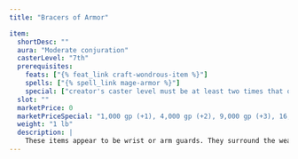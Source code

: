 ```yaml
---
title: "Bracers of Armor"

item:
  shortDesc: ""
  aura: "Moderate conjuration"
  casterLevel: "7th"
  prerequisites:
    feats: ["{% feat_link craft-wondrous-item %}"]
    spells: ["{% spell_link mage-armor %}"]
    special: ["creator's caster level must be at least two times that of the bonus placed in the bracers"]
  slot: ""
  marketPrice: 0
  marketPriceSpecial: "1,000 gp (+1), 4,000 gp (+2), 9,000 gp (+3), 16,000 gp (+4), 25,000 gp (+5), 36,000 gp (+6), 49,000 gp (+7), 64,000 gp (+8)"
  weight: "1 lb"
  description: |
    These items appear to be wrist or arm guards. They surround the wearer with an invisible but tangible field of force, granting him an armor bonus of +1 to +8, just as though he were wearing armor. Both bracers must be worn for the magic to be effective.
---
```


